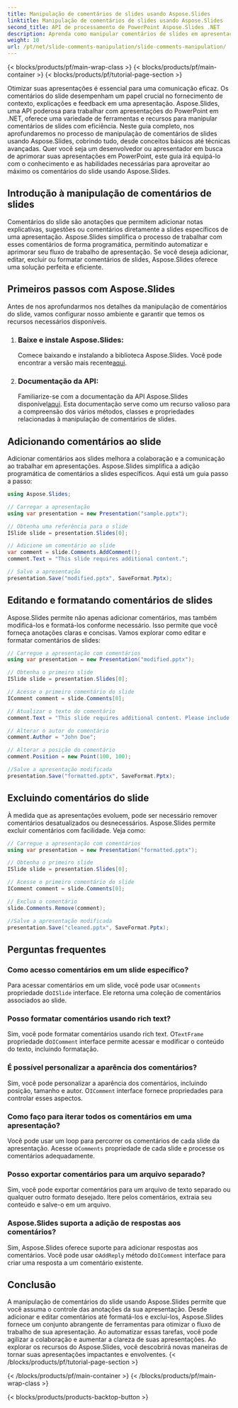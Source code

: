 ```yaml
---
title: Manipulação de comentários de slides usando Aspose.Slides
linktitle: Manipulação de comentários de slides usando Aspose.Slides
second_title: API de processamento de PowerPoint Aspose.Slides .NET
description: Aprenda como manipular comentários de slides em apresentações do PowerPoint usando a API Aspose.Slides para .NET. Explore guias passo a passo e exemplos de código-fonte para adicionar, editar e formatar comentários de slides.
weight: 10
url: /pt/net/slide-comments-manipulation/slide-comments-manipulation/
---
```


{< blocks/products/pf/main-wrap-class >}
{< blocks/products/pf/main-container >}
{< blocks/products/pf/tutorial-page-section >}


Otimizar suas apresentações é essencial para uma comunicação eficaz. Os comentários do slide desempenham um papel crucial no fornecimento de contexto, explicações e feedback em uma apresentação. Aspose.Slides, uma API poderosa para trabalhar com apresentações do PowerPoint em .NET, oferece uma variedade de ferramentas e recursos para manipular comentários de slides com eficiência. Neste guia completo, nos aprofundaremos no processo de manipulação de comentários de slides usando Aspose.Slides, cobrindo tudo, desde conceitos básicos até técnicas avançadas. Quer você seja um desenvolvedor ou apresentador em busca de aprimorar suas apresentações em PowerPoint, este guia irá equipá-lo com o conhecimento e as habilidades necessárias para aproveitar ao máximo os comentários do slide usando Aspose.Slides.

## Introdução à manipulação de comentários de slides

Comentários do slide são anotações que permitem adicionar notas explicativas, sugestões ou comentários diretamente a slides específicos de uma apresentação. Aspose.Slides simplifica o processo de trabalhar com esses comentários de forma programática, permitindo automatizar e aprimorar seu fluxo de trabalho de apresentação. Se você deseja adicionar, editar, excluir ou formatar comentários de slides, Aspose.Slides oferece uma solução perfeita e eficiente.

## Primeiros passos com Aspose.Slides

Antes de nos aprofundarmos nos detalhes da manipulação de comentários do slide, vamos configurar nosso ambiente e garantir que temos os recursos necessários disponíveis.

1. ### Baixe e instale Aspose.Slides: 
	 Comece baixando e instalando a biblioteca Aspose.Slides. Você pode encontrar a versão mais recente[aqui](https://releases.aspose.com/slides/net/).

2. ### Documentação da API: 
	 Familiarize-se com a documentação da API Aspose.Slides disponível[aqui](https://reference.aspose.com/slides/net/). Esta documentação serve como um recurso valioso para a compreensão dos vários métodos, classes e propriedades relacionadas à manipulação de comentários de slides.

## Adicionando comentários ao slide

Adicionar comentários aos slides melhora a colaboração e a comunicação ao trabalhar em apresentações. Aspose.Slides simplifica a adição programática de comentários a slides específicos. Aqui está um guia passo a passo:

```csharp
using Aspose.Slides;

// Carregar a apresentação
using var presentation = new Presentation("sample.pptx");

// Obtenha uma referência para o slide
ISlide slide = presentation.Slides[0];

// Adicione um comentário ao slide
var comment = slide.Comments.AddComment();
comment.Text = "This slide requires additional content.";

// Salve a apresentação
presentation.Save("modified.pptx", SaveFormat.Pptx);
```

## Editando e formatando comentários de slides

Aspose.Slides permite não apenas adicionar comentários, mas também modificá-los e formatá-los conforme necessário. Isso permite que você forneça anotações claras e concisas. Vamos explorar como editar e formatar comentários de slides:

```csharp
// Carregue a apresentação com comentários
using var presentation = new Presentation("modified.pptx");

// Obtenha o primeiro slide
ISlide slide = presentation.Slides[0];

// Acesse o primeiro comentário do slide
IComment comment = slide.Comments[0];

// Atualizar o texto do comentário
comment.Text = "This slide requires additional content. Please include relevant statistics.";

// Alterar o autor do comentário
comment.Author = "John Doe";

// Alterar a posição do comentário
comment.Position = new Point(100, 100);

//Salve a apresentação modificada
presentation.Save("formatted.pptx", SaveFormat.Pptx);
```

## Excluindo comentários do slide

À medida que as apresentações evoluem, pode ser necessário remover comentários desatualizados ou desnecessários. Aspose.Slides permite excluir comentários com facilidade. Veja como:

```csharp
// Carregue a apresentação com comentários
using var presentation = new Presentation("formatted.pptx");

// Obtenha o primeiro slide
ISlide slide = presentation.Slides[0];

// Acesse o primeiro comentário do slide
IComment comment = slide.Comments[0];

// Exclua o comentário
slide.Comments.Remove(comment);

//Salve a apresentação modificada
presentation.Save("cleaned.pptx", SaveFormat.Pptx);
```

## Perguntas frequentes

### Como acesso comentários em um slide específico?

Para acessar comentários em um slide, você pode usar o`Comments` propriedade do`ISlide` interface. Ele retorna uma coleção de comentários associados ao slide.

### Posso formatar comentários usando rich text?

 Sim, você pode formatar comentários usando rich text. O`TextFrame` propriedade do`IComment` interface permite acessar e modificar o conteúdo do texto, incluindo formatação.

### É possível personalizar a aparência dos comentários?

 Sim, você pode personalizar a aparência dos comentários, incluindo posição, tamanho e autor. O`IComment` interface fornece propriedades para controlar esses aspectos.

### Como faço para iterar todos os comentários em uma apresentação?

 Você pode usar um loop para percorrer os comentários de cada slide da apresentação. Acesse o`Comments` propriedade de cada slide e processe os comentários adequadamente.

### Posso exportar comentários para um arquivo separado?

Sim, você pode exportar comentários para um arquivo de texto separado ou qualquer outro formato desejado. Itere pelos comentários, extraia seu conteúdo e salve-o em um arquivo.

### Aspose.Slides suporta a adição de respostas aos comentários?

 Sim, Aspose.Slides oferece suporte para adicionar respostas aos comentários. Você pode usar o`AddReply` método do`IComment` interface para criar uma resposta a um comentário existente.

## Conclusão

A manipulação de comentários do slide usando Aspose.Slides permite que você assuma o controle das anotações da sua apresentação. Desde adicionar e editar comentários até formatá-los e excluí-los, Aspose.Slides fornece um conjunto abrangente de ferramentas para otimizar o fluxo de trabalho de sua apresentação. Ao automatizar essas tarefas, você pode agilizar a colaboração e aumentar a clareza de suas apresentações. Ao explorar os recursos do Aspose.Slides, você descobrirá novas maneiras de tornar suas apresentações impactantes e envolventes.
{< /blocks/products/pf/tutorial-page-section >}

{< /blocks/products/pf/main-container >}
{< /blocks/products/pf/main-wrap-class >}

{< blocks/products/products-backtop-button >}

